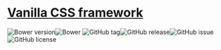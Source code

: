 # [Vanilla CSS framework](http://gitscrum.github.io/Slim/)
![Bower version](https://img.shields.io/bower/v/Slim.svg?style=flat-square)![Bower](https://img.shields.io/bower/l/Slim.svg?style=flat-square)
![GitHub tag](https://img.shields.io/github/tag/GitScrum/Slim.svg?style=flat-square)![GitHub release](https://img.shields.io/github/release/GitScrum/Slim.svg?style=flat-square)![GitHub issue](https://img.shields.io/github/issues/GitScrum/Slim.svg?style=flat-square)![GitHub license](https://img.shields.io/github/license/GitScrum/Slim.svg?style=flat-square)
